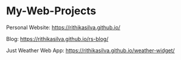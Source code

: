 # My-Web-Projects

Personal Website: https://rithikasilva.github.io/

Blog: https://rithikasilva.github.io/rs-blog/

Just Weather Web App: https://rithikasilva.github.io/weather-widget/
